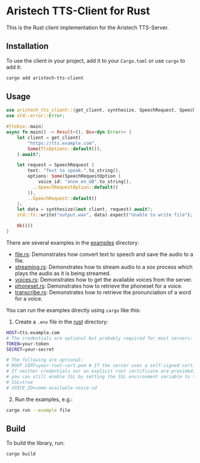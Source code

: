 # Aristech TTS-Client for Rust

This is the Rust client implementation for the Aristech TTS-Server.

## Installation

To use the client in your project, add it to your `Cargo.toml` or use `cargo` to add it:

```sh
cargo add aristech-tts-client
```

## Usage

```rust
use aristech_tts_client::{get_client, synthesize, SpeechRequest, SpeechRequestOption, TlsOptions};
use std::error::Error;

#[tokio::main]
async fn main() -> Result<(), Box<dyn Error>> {
    let client = get_client(
        "https://tts.example.com",
        Some(TlsOptions::default()),
    ).await?;

    let request = SpeechRequest {
        text: "Text to speak.".to_string(),
        options: Some(SpeechRequestOption {
            voice_id: "anne_en_GB".to_string(),
          ..SpeechRequestOption::default()
        }),
        ..SpeechRequest::default()
    };
    let data = synthesize(&mut client, request).await?;
    std::fs::write("output.wav", data).expect("Unable to write file");

    Ok(())
}
```

There are several examples in the [examples](.) directory:

- [file.rs](examples/file.rs): Demonstrates how convert text to speech and save the audio to a file.
- [streaming.rs](examples/streaming.rs): Demonstrates how to stream audio to a sox process which plays the audio as it is being streamed.
- [voices.rs](examples/voices.rs): Demonstrates how to get the available voices from the server.
- [phoneset.rs](examples/phoneset.rs): Demonstrates how to retrieve the phoneset for a voice.
- [transcribe.rs](examples/transcribe.rs): Demonstrates how to retrieve the pronunciation of a word for a voice.

You can run the examples directly using `cargo` like this:

1. Create a `.env` file in the [rust](.) directory:

```sh
HOST=tts.example.com
# The credentials are optional but probably required for most servers:
TOKEN=your-token
SECRET=your-secret

# The following are optional:
# ROOT_CERT=your-root-cert.pem # If the server uses a self-signed certificate
# If neither credentials nor an explicit root certificate are provided,
# you can still enable SSL by setting the SSL environment variable to true:
# SSL=true
# VOICE_ID=some-available-voice-id
```

2. Run the examples, e.g.:

```sh
cargo run --example file
```

## Build

To build the library, run:

```bash
cargo build
```